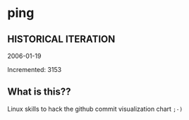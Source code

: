 # ping

## HISTORICAL ITERATION
2006-01-19

Incremented: 3153

## What is this?? 
Linux skills to hack the github commit visualization chart `;-)`
